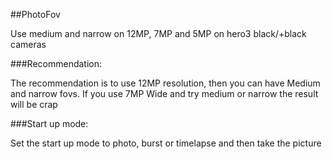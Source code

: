 ##PhotoFov

Use medium and narrow on 12MP, 7MP and 5MP on hero3 black/+black cameras

###Recommendation:

The recommendation is to use 12MP resolution, then you can have Medium and narrow fovs.
If you use 7MP Wide and try medium or narrow the result will be crap


###Start up mode:

Set the start up mode to photo, burst or timelapse and then take the picture
